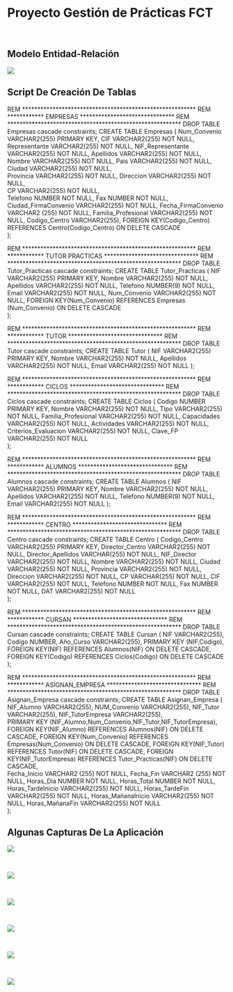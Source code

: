 <h1>Proyecto Gestión de Prácticas FCT </h1>
<br>


<h2>Modelo Entidad-Relación</h2>

![](https://github.com/MiguelCast16/Proyecto-1-DAW-Miguel/blob/master/Diagrama%20Proyecto%20Solucion%20Final.png)

<h2>Script De Creación De Tablas</h2>

REM *********************************************************
REM ************ EMPRESAS *******************************
REM *********************************************************
DROP TABLE Empresas cascade constraints;
CREATE TABLE Empresas (
Num_Convenio VARCHAR2(255) PRIMARY KEY,
CIF VARCHAR2(255) NOT NULL,
Representante VARCHAR2(255) NOT NULL,
NIF_Representante VARCHAR2(255) NOT NULL,
Apellidos VARCHAR2(255) NOT NULL,    
Nombre VARCHAR2(255) NOT NULL,
Pais VARCHAR2(255) NOT NULL,
Ciudad VARCHAR2(255) NOT NULL,    
Provincia VARCHAR2(255) NOT NULL,
Direccion VARCHAR2(255) NOT NULL,    
CP VARCHAR2(255) NOT NULL,    
Telefono NUMBER NOT NULL,
Fax NUMBER NOT NULL,
Ciudad_FirmaConvenio VARCHAR2(255) NOT NULL,
Fecha_FirmaConvenio VARCHAR2 (255) NOT NULL,
Familia_Profesional VARCHAR2(255) NOT NULL,
Codigo_Centro VARCHAR2(255),
FOREIGN KEY(Codigo_Centro) REFERENCES Centro(Codigo_Centro) ON DELETE CASCADE    
);



REM *********************************************************
REM ************ TUTOR PRACTICAS *******************************
REM *********************************************************
DROP TABLE Tutor_Practicas cascade constraints;
CREATE TABLE Tutor_Practicas (
NIF VARCHAR2(255) PRIMARY KEY,
Nombre VARCHAR2(255) NOT NULL,
Apellidos VARCHAR2(255) NOT NULL,
Telefono NUMBER(9) NOT NULL,
Email VARCHAR2(255) NOT NULL,
Num_Convenio VARCHAR2(255) NOT NULL,
FOREIGN KEY(Num_Convenio) REFERENCES Empresas (Num_Convenio) ON DELETE CASCADE    
);



REM *********************************************************
REM ************ TUTOR *******************************
REM *********************************************************
DROP TABLE Tutor cascade constraints;
CREATE TABLE Tutor (
NIF VARCHAR2(255) PRIMARY KEY,
Nombre VARCHAR2(255) NOT NULL,
Apellidos VARCHAR2(255) NOT NULL,
Email VARCHAR2(255) NOT NULL
);



REM *********************************************************
REM ************ CICLOS *******************************
REM *********************************************************
DROP TABLE Ciclos cascade constraints;
CREATE TABLE Ciclos (
Codigo NUMBER PRIMARY KEY,
Nombre VARCHAR2(255) NOT NULL,
Tipo VARCHAR2(255) NOT NULL,
Familia_Profesional VARCHAR2(255) NOT NULL,
Capacidades VARCHAR2(255) NOT NULL,
Actividades VARCHAR2(255) NOT NULL, 
Criterios_Evaluacion VARCHAR2(255) NOT NULL,
Clave_FP VARCHAR2(255) NOT NULL    
);



REM *********************************************************
REM ************ ALUMNOS *******************************
REM *********************************************************
DROP TABLE Alumnos cascade constraints;
CREATE TABLE Alumnos (
NIF VARCHAR2(255) PRIMARY KEY,
Nombre VARCHAR2(255) NOT NULL,
Apellidos VARCHAR2(255) NOT NULL,
Telefono NUMBER(9) NOT NULL,
Email VARCHAR2(255) NOT NULL
);



REM *********************************************************
REM ************ CENTRO *******************************
REM *********************************************************
DROP TABLE Centro cascade constraints;
CREATE TABLE Centro (
Codigo_Centro VARCHAR2(255) PRIMARY KEY,
Director_Centro VARCHAR2(255) NOT NULL,
Director_Apellidos VARCHAR(255) NOT NULL,
NIF_Director VARCHAR2(255) NOT NULL,
Nombre VARCHAR2(255) NOT NULL, 
Ciudad VARCHAR2(255) NOT NULL,
Provincia VARCHAR2(255) NOT NULL,
Direccion VARCHAR2(255) NOT NULL,
CP VARCHAR(255) NOT NULL,
CIF VARCHAR2(255) NOT NULL,
Telefono NUMBER NOT NULL,
Fax NUMBER NOT NULL,
DAT VARCHAR2(255) NOT NULL    
);



REM *********************************************************
REM ************ CURSAN *******************************
REM *********************************************************
DROP TABLE Cursan cascade constraints;
CREATE TABLE Cursan (
NIF VARCHAR2(255),
Codigo NUMBER,
Año_Curso VARCHAR2(255),
PRIMARY KEY (NIF,Codigo),
FOREIGN KEY(NIF) REFERENCES Alumnos(NIF) ON DELETE CASCADE,
FOREIGN KEY(Codigo) REFERENCES Ciclos(Codigo) ON DELETE CASCADE    
);




REM *********************************************************
REM ************ ASIGNAN_EMPRESA *******************************
REM *********************************************************
DROP TABLE Asignan_Empresa cascade constraints;
CREATE TABLE Asignan_Empresa (
NIF_Alumno VARCHAR2(255),
NUM_Convenio VARCHAR2(255),
NIF_Tutor VARCHAR2(255),
NIF_TutorEmpresa VARCHAR2(255),    
PRIMARY KEY (NIF_Alumno,Num_Convenio,NIF_Tutor,NIF_TutorEmpresa),
FOREIGN KEY(NIF_Alumno) REFERENCES Alumnos(NIF) ON DELETE CASCADE,
FOREIGN KEY(Num_Convenio) REFERENCES Empresas(Num_Convenio) ON DELETE CASCADE,
FOREIGN KEY(NIF_Tutor) REFERENCES Tutor(NIF) ON DELETE CASCADE,
FOREIGN KEY(NIF_TutorEmpresa) REFERENCES Tutor_Practicas(NIF) ON DELETE CASCADE,    
Fecha_Inicio VARCHAR2 (255) NOT NULL,
Fecha_Fin VARCHAR2 (255) NOT NULL,
Horas_Dia NUMBER NOT NULL,
Horas_Total NUMBER NOT NULL,
Horas_TardeInicio VARCHAR2(255) NOT NULL,
Horas_TardeFin VARCHAR2(255) NOT NULL,
Horas_MañanaInicio VARCHAR2(255) NOT NULL,
Horas_MañanaFin VARCHAR2(255) NOT NULL    
);​


<h2>Algunas Capturas De La Aplicación </h2>

![](https://github.com/MiguelCast16/Proyecto-1-DAW-Miguel/blob/master/Captura%201.png)

</br>

![](https://github.com/MiguelCast16/Proyecto-1-DAW-Miguel/blob/master/Captura%202.png)

</br>

![](https://github.com/MiguelCast16/Proyecto-1-DAW-Miguel/blob/master/Captura%203.png)

</br>

![](https://github.com/MiguelCast16/Proyecto-1-DAW-Miguel/blob/master/Captura%204.png)

</br>


![](https://github.com/MiguelCast16/Proyecto-1-DAW-Miguel/blob/master/Captura%205.png)

</br>


![](https://github.com/MiguelCast16/Proyecto-1-DAW-Miguel/blob/master/Captura%206.png)

